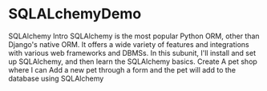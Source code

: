 # SQLALchemyDemo

SQLAlchemy Intro
SQLAlchemy is the most popular Python ORM, other than Django's native ORM. It offers a wide variety of features and integrations with various web frameworks and DBMSs. In this subunit, I'll install and set up SQLAlchemy, and then learn the SQLAlchemy basics.
Create A pet shop where I can Add a new pet through a form and the pet will add to the database using SQLAlchemy
